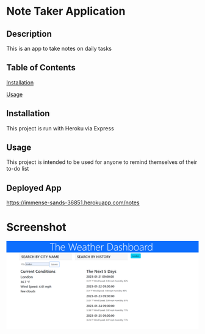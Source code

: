# Note Taker Application

## Description
This is an app to take notes on daily tasks

## Table of Contents
[Installation](#installation)

[Usage](#usage)


## Installation
This project is run with Heroku via Express

## Usage
This project is intended to be used for anyone to remind themselves of their to-do list


## Deployed App
https://immense-sands-36851.herokuapp.com/notes

# Screenshot
![generatormockup](https://github.com/alylmeier/weather-dashboard/blob/main/assets/Screenshot%202023-01-20%20164328.png)






